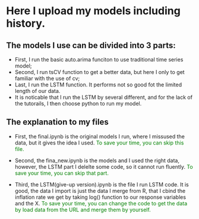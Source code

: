 # Here I upload my models including history.
## The models I use can be divided into 3 parts:

* First, I run the basic auto.arima funciton to use traditional time series model;
* Second, I run tsCV function to get a better data, but here I only to get familiar with the use of cv;
* Last, I run the LSTM function. It performs not so good fot the limited length of our data.
* It is noticable that I run the LSTM by several different, and for the lack of the tutorails, I then choose python to run my model.


## The explanation to my files

* First, the final.ipynb is the original models I run, where I missused the data, but it gives the idea I used. 
<span style="color: green"> To save your time, you can skip this file.</span>

* Second, the fina_new.ipynb is the models and I used the right data, however, the LSTM part I delelte some code, so it cannot run fluently.
<span style="color: green"> To save your time, you can skip that part.</span>

* Third, the LSTM(give-up version).ipynb is the file I run LSTM code. It is good, the data I import is just the data I merge from R, that I cbind the inflation rate we get by taking log() function to our response variables and the X.
<span style="color: green"> To save your time, you can change the code to get the data by load data from the URL and merge them by yourself.</span>
